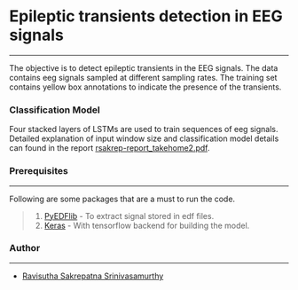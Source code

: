 # Epileptic transients detection in EEG signals
-----
The objective is to detect epileptic transients in the EEG signals. The data contains eeg signals sampled at different sampling rates. The training set contains yellow box annotations to indicate the presence of the transients.

### Classification Model
Four stacked layers of LSTMs are used to train sequences of eeg signals. Detailed explanation of input window size and classification model details can found in the report [rsakrep-report_takehome2.pdf](https://github.com/Ravisutha/EEG-yellow-box-classification/blob/master/rsakrep-report_takehome2.pdf).

### Prerequisites
----
Following are some packages that are a must to run the code.
>1. [PyEDFlib](https://pyedflib.readthedocs.io/en/latest/)  - To extract signal stored in edf files.
>2. [Keras](https://keras.io/) - With tensorflow backend for building the model.


### Author
-----
* [Ravisutha Sakrepatna Srinivasamurthy](https://www.linkedin.com/in/ravisutha/)


